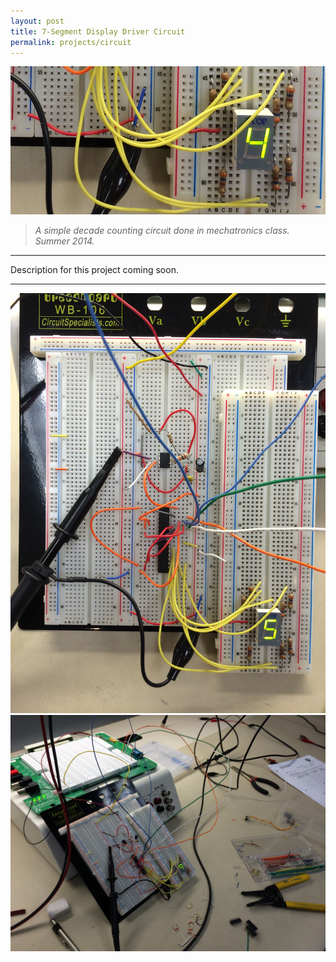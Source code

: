 ```yaml
---
layout: post
title: 7-Segment Display Driver Circuit
permalink: projects/circuit
---
```


![Counting circuit.](/assets/circuit_s.jpg "Counting circuit.")

> *A simple decade counting circuit done in mechatronics class.<br>Summer 2014.*

<!--more-->

---

Description for this project coming soon.

---

![Counting circuit](/assets/count1.jpg "Counting circuit")
![Work table](/assets/count2.jpg "Work table")